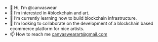 - 👋 Hi, I’m @canvaswear
- 👀 I’m interested in #blockchain and art.
- 🌱 I’m currently learning how to build blockchain infrastructure.
- 💞️ I’m looking to collaborate on the development of a blockchain based ecommerce platform for nice artists.
- 📫 How to reach me canvaswearart@gmail.com

<!---
canvaswear/canvaswear is a ✨ special ✨ repository because its `README.md` (this file) appears on your GitHub profile.
You can click the Preview link to take a look at your changes.
--->
